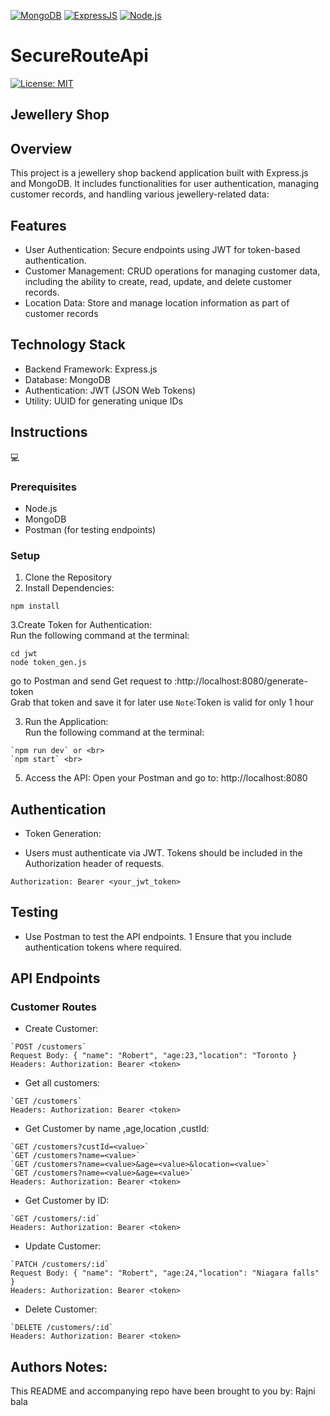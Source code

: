 [![MongoDB](https://img.shields.io/badge/MongoDB-4.4-green.svg)](https://www.mongodb.com/)
[![ExpressJS](https://img.shields.io/badge/ExpressJS-4.x-orange.svg)](https://expressjs.com/)
[![Node.js](https://img.shields.io/badge/Node.js-14.x-green.svg)](https://nodejs.org/)

# SecureRouteApi

[![License: MIT](https://img.shields.io/badge/License-MIT-lightblue.svg)](https://opensource.org/licenses/MIT)

## Jewellery Shop

## Overview 
This project is a jewellery shop backend application built with Express.js and MongoDB. It includes functionalities for user authentication, managing customer records, and handling various jewellery-related data:

## Features

- User Authentication: Secure endpoints using JWT for token-based authentication.
- Customer Management: CRUD operations for managing customer data, including the ability to create, read, update, and delete customer records.
- Location Data: Store and manage location information as part of customer records

## Technology Stack
- Backend Framework: Express.js
- Database: MongoDB
- Authentication: JWT (JSON Web Tokens)
- Utility: UUID for generating unique IDs

## Instructions
💻   
### Prerequisites
- Node.js 
- MongoDB 
- Postman (for testing endpoints)

### Setup
1. Clone the Repository
2. Install Dependencies:
```
npm install
```
3.Create Token for Authentication:<br>
Run the following command at the terminal:
```
cd jwt 
node token_gen.js
```
go to Postman and send Get request to :http://localhost:8080/generate-token <br>
Grab that token and save it for later use
`Note`:Token is valid for only 1 hour

3. Run the Application:<br>
Run the following command at the terminal:
```
`npm run dev` or <br>
`npm start` <br>
```

5. Access the API: Open your Postman and go to: http://localhost:8080

## Authentication
* Token Generation:

* Users must authenticate via JWT. Tokens should be included in the Authorization header of requests.
```
Authorization: Bearer <your_jwt_token>
```
## Testing
- Use Postman to test the API endpoints.
1 Ensure that you include authentication tokens where required.

## API Endpoints
### Customer Routes

* Create Customer:
```
`POST /customers`
Request Body: { "name": "Robert", "age:23,"location": "Toronto }
Headers: Authorization: Bearer <token>
```
* Get all customers:
```
`GET /customers`
Headers: Authorization: Bearer <token>
```
* Get Customer by name ,age,location ,custId:
```
`GET /customers?custId=<value>`
`GET /customers?name=<value>`
`GET /customers?name=<value>&age=<value>&location=<value>`
`GET /customers?name=<value>&age=<value>`
Headers: Authorization: Bearer <token>
```

* Get Customer by ID:
```
`GET /customers/:id`
Headers: Authorization: Bearer <token>
```
* Update Customer:
```
`PATCH /customers/:id`
Request Body: { "name": "Robert", "age:24,"location": "Niagara falls" }
Headers: Authorization: Bearer <token>
```
* Delete Customer:
```
`DELETE /customers/:id`
Headers: Authorization: Bearer <token>
```
## Authors Notes:
This README and accompanying repo have been brought to you by: Rajni bala

